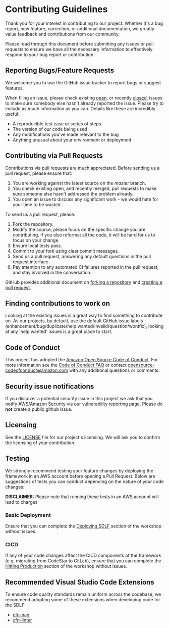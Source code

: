 # Contributing Guidelines

Thank you for your interest in contributing to our project. Whether it's a bug report, new feature, correction, or additional
documentation, we greatly value feedback and contributions from our community.

Please read through this document before submitting any issues or pull requests to ensure we have all the necessary
information to effectively respond to your bug report or contribution.


## Reporting Bugs/Feature Requests

We welcome you to use the GitHub issue tracker to report bugs or suggest features.

When filing an issue, please check existing [open](https://github.com/awslabs/aws-serverless-data-lake-framework/issues), or recently [closed](https://github.com/awslabs/aws-serverless-data-lake-framework/issues?q=is%3Aissue+is%3Aclosed), issues to make sure somebody else hasn't already
reported the issue. Please try to include as much information as you can. Details like these are incredibly useful:

* A reproducible test case or series of steps
* The version of our code being used
* Any modifications you've made relevant to the bug
* Anything unusual about your environment or deployment


## Contributing via Pull Requests
Contributions via pull requests are much appreciated. Before sending us a pull request, please ensure that:

1. You are working against the latest source on the *master* branch.
2. You check existing open, and recently merged, pull requests to make sure someone else hasn't addressed the problem already.
3. You open an issue to discuss any significant work - we would hate for your time to be wasted.

To send us a pull request, please:

1. Fork the repository.
2. Modify the source; please focus on the specific change you are contributing. If you also reformat all the code, it will be hard for us to focus on your change.
3. Ensure local tests pass.
4. Commit to your fork using clear commit messages.
5. Send us a pull request, answering any default questions in the pull request interface.
6. Pay attention to any automated CI failures reported in the pull request, and stay involved in the conversation.

GitHub provides additional document on [forking a repository](https://help.github.com/articles/fork-a-repo/) and
[creating a pull request](https://help.github.com/articles/creating-a-pull-request/).


## Finding contributions to work on
Looking at the existing issues is a great way to find something to contribute on. As our projects, by default, use the default GitHub issue labels (enhancement/bug/duplicate/help wanted/invalid/question/wontfix), looking at any 'help wanted' issues is a great place to start.


## Code of Conduct
This project has adopted the [Amazon Open Source Code of Conduct](https://aws.github.io/code-of-conduct).
For more information see the [Code of Conduct FAQ](https://aws.github.io/code-of-conduct-faq) or contact
opensource-codeofconduct@amazon.com with any additional questions or comments.


## Security issue notifications
If you discover a potential security issue in this project we ask that you notify AWS/Amazon Security via our [vulnerability reporting page](http://aws.amazon.com/security/vulnerability-reporting/). Please do **not** create a public github issue.


## Licensing

See the [LICENSE](LICENSE) file for our project's licensing. We will ask you to confirm the licensing of your contribution.


## Testing
We strongly recommend testing your feature changes by deploying the framework in an AWS account before opening a Pull Request. Below are suggestions of tests you can conduct depending on the nature of your code changes:

**DISCLAIMER:** Please note that running these tests in an AWS account will lead to charges

### Basic Deployment
Ensure that you can complete the [Deploying SDLF](https://sdlf.workshop.aws/en/10-deployment.html) section of the workshop without issues.

### CICD
If any of your code changes affect the CICD components of the framework (e.g. migrating from CodeStar to GitLab), ensure that you can complete the [Hitting Production](https://sdlf.workshop.aws/en/20-production.html) section of the workshop without issues.


## Recommended Visual Studio Code Extensions
To ensure code quality standards remain uniform across the codebase, we recommend adopting some of these extensions when developing code for the SDLF:
- [cfn-nag](https://marketplace.visualstudio.com/items?itemName=eastman.vscode-cfn-nag)
- [cfn-linter](https://marketplace.visualstudio.com/items?itemName=kddejong.vscode-cfn-lint)